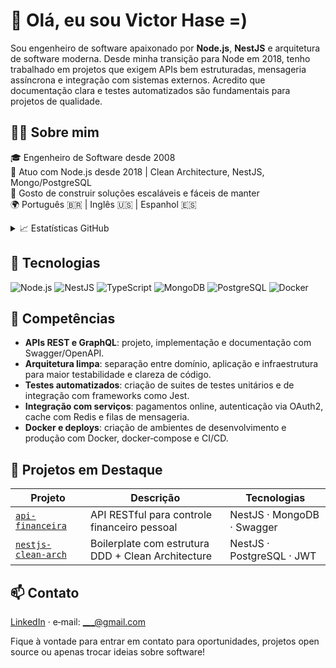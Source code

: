 # 👋 Olá, eu sou Victor Hase =)

Sou engenheiro de software apaixonado por **Node.js**, **NestJS** e arquitetura de software moderna. Desde minha transição para Node em 2018, tenho trabalhado em projetos que exigem APIs bem estruturadas, mensageria assíncrona e integração com sistemas externos. Acredito que documentação clara e testes automatizados são fundamentais para projetos de qualidade.

## 🧑‍💻 Sobre mim

🎓 Engenheiro de Software desde 2008  
🧠 Atuo com Node.js desde 2018 | Clean Architecture, NestJS, Mongo/PostgreSQL  
💬 Gosto de construir soluções escaláveis e fáceis de manter  
🌍 Português 🇧🇷 | Inglês 🇺🇸 | Espanhol 🇪🇸  

<details>
  <summary>📈 Estatísticas GitHub</summary>
  <br />
  <img src="https://github-readme-stats.vercel.app/api?username=victorhase&show_icons=true&theme=default" />
  <img src="https://github-readme-stats.vercel.app/api/top-langs/?username=victorhase&layout=compact&langs_count=8" />
</details>




## 🚀 Tecnologias

![Node.js](https://img.shields.io/badge/-Node.js-333?style=flat&logo=node.js)
![NestJS](https://img.shields.io/badge/-NestJS-E0234E?style=flat&logo=nestjs)
![TypeScript](https://img.shields.io/badge/-TypeScript-3178C6?style=flat&logo=typescript&logoColor=white)
![MongoDB](https://img.shields.io/badge/-MongoDB-333?style=flat&logo=mongodb)
![PostgreSQL](https://img.shields.io/badge/-PostgreSQL-336791?style=flat&logo=postgresql)
![Docker](https://img.shields.io/badge/-Docker-2496ED?style=flat&logo=docker)

## 🧠 Competências

- **APIs REST e GraphQL**: projeto, implementação e documentação com Swagger/OpenAPI.
- **Arquitetura limpa**: separação entre domínio, aplicação e infraestrutura para maior testabilidade e clareza de código.
- **Testes automatizados**: criação de suites de testes unitários e de integração com frameworks como Jest.
- **Integração com serviços**: pagamentos online, autenticação via OAuth2, cache com Redis e filas de mensageria.
- **Docker e deploys**: criação de ambientes de desenvolvimento e produção com Docker, docker‑compose e CI/CD.


## 🚀 Projetos em Destaque

| Projeto | Descrição | Tecnologias |
|--------|-----------|-------------|
| [`api-financeira`](https://github.com/victorhase/api-financeira-node-nestjs-mongodb) | API RESTful para controle financeiro pessoal | NestJS · MongoDB · Swagger |
| [`nestjs-clean-arch`](https://github.com/victorhase/nestjs-clean-architecture-boilerplate) | Boilerplate com estrutura DDD + Clean Architecture | NestJS · PostgreSQL · JWT |



## 📫 Contato

[LinkedIn](https://linkedin.com/in/___) · e‑mail: ___@gmail.com

Fique à vontade para entrar em contato para oportunidades, projetos open source ou apenas trocar ideias sobre software!
